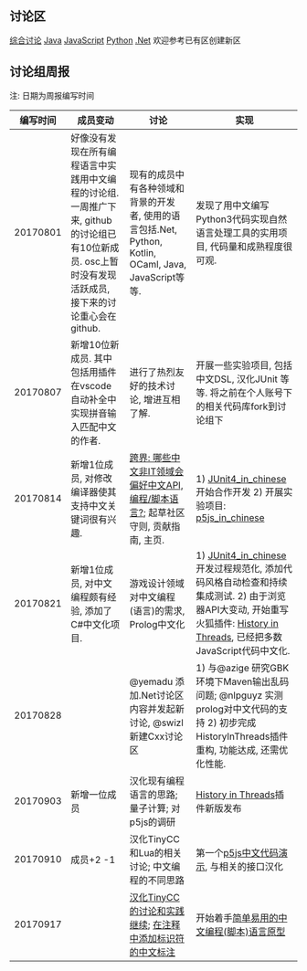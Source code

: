 ## 讨论区
[综合讨论](https://github.com/program-in-chinese/overview/issues) [Java](https://github.com/program-in-chinese/Java) [JavaScript](https://github.com/program-in-chinese/JavaScript) [Python](https://github.com/program-in-chinese/Python) [.Net](https://github.com/program-in-chinese/.Net) 欢迎参考已有区创建新区

## 讨论组周报

注: 日期为周报编写时间

编写时间 | 成员变动 | 讨论 | 实现
------------ | ------------- | ------------- | -------------
20170801 | 好像没有发现在所有编程语言中实践用中文编程的讨论组. 一周推广下来, github的讨论组已有10位新成员. osc上暂时没有发现活跃成员, 接下来的讨论重心会在github. | 现有的成员中有各种领域和背景的开发者, 使用的语言包括.Net, Python, Kotlin, OCaml, Java, JavaScript等等. | 发现了用中文编写Python3代码实现自然语言处理工具的实用项目, 代码量和成熟程度很可观. |
20170807 | 新增10位新成员. 其中包括用插件在vscode自动补全中实现拼音输入匹配中文的作者. | 进行了热烈友好的技术讨论, 增进互相了解. | 开展一些实验项目, 包括中文DSL, 汉化JUnit 等等. 将之前在个人账号下的相关代码库fork到讨论组下 |
20170814 | 新增1位成员, 对修改编译器使其支持中文关键词很有兴趣. | [跨界: 哪些中文非IT领域会偏好中文API, 编程/脚本语言?](https://github.com/program-in-chinese/overview/issues/19); 起草社区守则, 贡献指南, 主页. | 1) [JUnit4_in_chinese](https://github.com/program-in-chinese/junit4_in_chinese)开始合作开发 2) 开展实验项目: [p5js_in_chinese](https://github.com/program-in-chinese/p5js_in_chinese) |
20170821 | 新增1位成员, 对中文编程颇有经验, 添加了C#中文化项目. | 游戏设计领域对中文编程(语言)的需求, Prolog中文化 | 1) [JUnit4_in_chinese](https://github.com/program-in-chinese/junit4_in_chinese)开发过程规范化, 添加代码风格自动检查和持续集成测试. 2) 由于浏览器API大变动, 开始重写火狐插件: [History in Threads](https://github.com/program-in-chinese/HistoryInThreads_WebExtension), 已经把多数JavaScript代码中文化. |
20170828 | | @yemadu 添加.Net讨论区内容并发起新讨论, @swizl 新建Cxx讨论区 | 1) 与@azige 研究GBK环境下Maven输出乱码问题; @nlpguyz 实测prolog对中文代码的支持 2) 初步完成HistoryInThreads插件重构, 功能达成, 还需优化性能. |
20170903 | 新增一位成员 | 汉化现有编程语言的思路; 量子计算; 对p5js的调研 | [History in Threads](https://addons.mozilla.org/en-US/firefox/addon/history-in-threads/)插件新版发布 |
20170910 | 成员+2 -1 | 汉化TinyCC和Lua的相关讨论; 中文编程的不同思路 | 第一个[p5js中文代码演示](https://my.oschina.net/u/750760/tweet/15262605), 与相关的接口汉化 |
20170917 | | [汉化TinyCC的讨论和实践继续](https://github.com/program-in-chinese/overview/issues/28#issuecomment-328427766); [在注释中添加标识符的中文标注](https://github.com/program-in-chinese/overview/issues/32) | 开始着手[简单易用的中文编程(脚本)语言原型](https://github.com/program-in-chinese/overview/issues/33) |
